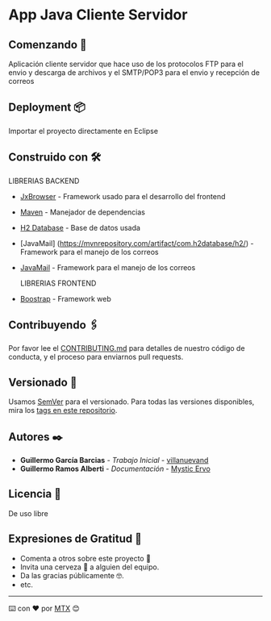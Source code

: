 # App Java Cliente Servidor

## Comenzando 🚀

Aplicación cliente servidor que hace uso de los protocolos FTP para el envio y descarga de archivos y el SMTP/POP3 para el envio y recepción de correos

## Deployment 📦

Importar el proyecto directamente en Eclipse

## Construido con 🛠️

  LIBRERIAS BACKEND
* [JxBrowser](https://mvnrepository.com/artifact/jxbrowser/jxbrowser-win/) - Framework usado para el desarrollo del frontend
* [Maven](https://maven.apache.org/) - Manejador de dependencias
* [H2 Database](https://mvnrepository.com/artifact/com.h2database/h2/) - Base de datos usada
* [JavaMail] (https://mvnrepository.com/artifact/com.h2database/h2/) - Framework para el manejo de los correos 
* [JavaMail](https://mvnrepository.com/artifact/javax.mail/mail) - Framework para el manejo de los correos 

        

  LIBRERIAS FRONTEND
* [Boostrap](https://rometools.github.io/rome/) - Framework web

## Contribuyendo 🖇️

Por favor lee el [CONTRIBUTING.md](https://gist.github.com/villanuevand/xxxxxx) para detalles de nuestro código de conducta, y el proceso para enviarnos pull requests.

## Versionado 📌

Usamos [SemVer](http://semver.org/) para el versionado. Para todas las versiones disponibles, mira los [tags en este repositorio](https://github.com/tu/proyecto/tags).

## Autores ✒️

* **Guillermo García Barcias** - *Trabajo Inicial* - [villanuevand](https://github.com/villanuevand)
* **Guillermo Ramos Alberti** - *Documentación* - [Mystic Ervo](https://github.com/Mystic-Ervo)

## Licencia 📄

De uso libre

## Expresiones de Gratitud 🎁

* Comenta a otros sobre este proyecto 📢
* Invita una cerveza 🍺 a alguien del equipo. 
* Da las gracias públicamente 🤓.
* etc.



---
⌨️ con ❤️ por [MTX](https://github.com/METHOX) 😊
